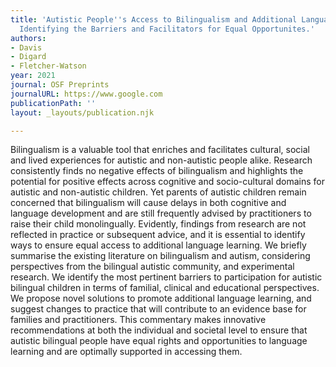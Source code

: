```yaml
---
title: 'Autistic People''s Access to Bilingualism and Additional Language Learning:
  Identifying the Barriers and Facilitators for Equal Opportunites.'
authors:
- Davis
- Digard
- Fletcher-Watson
year: 2021
journal: OSF Preprints
journalURL: https://www.google.com
publicationPath: ''
layout: _layouts/publication.njk

---
```

Bilingualism is a valuable tool that enriches and facilitates cultural, social and lived experiences for autistic and non-autistic people alike. Research consistently finds no negative effects of bilingualism and highlights the potential for positive effects across cognitive and socio-cultural domains for autistic and non-autistic children. Yet parents of autistic children remain concerned that bilingualism will cause delays in both cognitive and language development and are still frequently advised by practitioners to raise their child monolingually. Evidently, findings from research are not reflected in practice or subsequent advice, and it is essential to identify ways to ensure equal access to additional language learning. We briefly summarise the existing literature on bilingualism and autism, considering perspectives from the bilingual autistic community, and experimental research. We identify the most pertinent barriers to participation for autistic bilingual children in terms of familial, clinical and educational perspectives. We propose novel solutions to promote additional language learning, and suggest changes to practice that will contribute to an evidence base for families and practitioners. This commentary makes innovative recommendations at both the individual and societal level to ensure that autistic bilingual people have equal rights and opportunities to language learning and are optimally supported in accessing them.